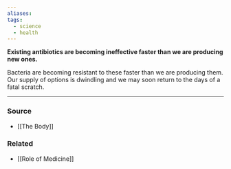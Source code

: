 ```yaml
---
aliases: 
tags:
  - science
  - health
---
```

**Existing antibiotics are becoming ineffective faster than we are producing new ones.**

Bacteria are becoming resistant to these faster than we are producing them. Our supply of options is dwindling and we may soon return to the days of a fatal scratch.

---

### Source
- [[The Body]]

### Related
- [[Role of Medicine]]
